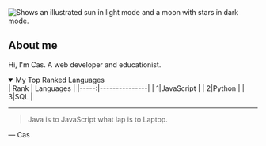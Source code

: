<picture>
  <source media="(prefers-color-scheme: dark)" srcset="https://user-images.githubusercontent.com/25423296/163456776-7f95b81a-f1ed-45f7-b7ab-8fa810d529fa.png">
  <source media="(prefers-color-scheme: light)" srcset="https://user-images.githubusercontent.com/25423296/163456779-a8556205-d0a5-45e2-ac17-42d089e3c3f8.png">
  <img alt="Shows an illustrated sun in light mode and a moon with stars in dark mode." src="https://user-images.githubusercontent.com/25423296/163456779-a8556205-d0a5-45e2-ac17-42d089e3c3f8.png">
</picture>


## About me

<!-- TO DO: change the profile picture -->
Hi, I'm Cas. A web developer and educationist.

<details open>
  <summary>My Top Ranked Languages</summary>
| Rank | Languages |
|-----:|---------------|
|     1|JavaScript     |
|     2|Python         |
|     3|SQL            |
</details>


---
> Java is to JavaScript what lap is to Laptop.

— Cas
